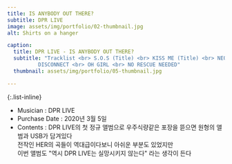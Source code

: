 ```yaml
---
title: IS ANYBODY OUT THERE?
subtitle: DPR LIVE 
image: assets/img/portfolio/02-thumbnail.jpg
alt: Shirts on a hanger

caption:
  title: DPR LIVE - IS ANYBODY OUT THERE?
  subtitle: "Tracklist <br> S.O.S (Title) <br> KISS ME (Title) <br> NEON (Title) <br> LEGACY (Title) <br> HERE GOES NO THING <br> GERONIMO <br> TO WHOEVER <br> OUT OF CONTROL <br> 
          DISCONNECT <br> OH GIRL <br> NO RESCUE NEEDED"
  thumbnail: assets/img/portfolio/05-thumbnail.jpg

---
```


{:.list-inline}
- Musician : DPR LIVE 
- Purchase Date : 2020년 3월 5일 
- Contents : DPR LIVE의 첫 정규 앨범으로 우주식량같은 포장을 뜯으면 원형의 앨범과 USB가 담겨있다 <br> 전작인 HER의 곡들이 역대급이다보니 아쉬운 부분도 있었지만 <br> 이번 앨범도 "역시 DPR LIVE는 실망시키지 않는다" 라는 생각이 든다

